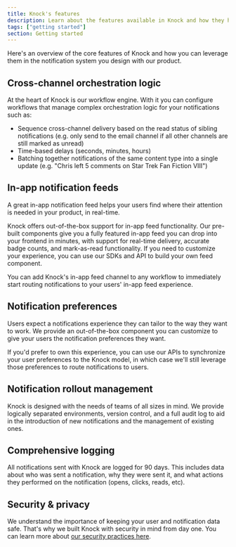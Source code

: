 ```yaml
---
title: Knock's features
description: Learn about the features available in Knock and how they help you ship a better notifications experience.
tags: ["getting started"]
section: Getting started
---
```


Here's an overview of the core features of Knock and how you can leverage them in the notification system you design with our product.

## Cross-channel orchestration logic

At the heart of Knock is our workflow engine. With it you can configure workflows that manage complex orchestration
logic for your notifications such as:

- Sequence cross-channel delivery based on the read status of sibling notifications (e.g. only send to the email channel if all other channels are still marked as unread)
- Time-based delays (seconds, minutes, hours)
- Batching together notifications of the same content type into a single update (e.g. "Chris left 5 comments on Star Trek Fan Fiction VIII")

## In-app notification feeds

A great in-app notification feed helps your users find where their attention is needed in your product, in real-time.

Knock offers out-of-the-box support for in-app feed functionality. Our pre-built components give you a fully featured in-app feed you can drop into your frontend in minutes, with support for real-time delivery, accurate badge counts, and mark-as-read functionality. If you need to customize your experience, you can use our SDKs and API to build your own feed component.

You can add Knock's in-app feed channel to any workflow to immediately start routing notifications to your users' in-app feed experience.

## Notification preferences

Users expect a notifications experience they can tailor to the way they want to work. We provide an out-of-the-box component you can customize to give your users the notification preferences they want.

If you'd prefer to own this experience, you can use our APIs to synchronize your user
preferences to the Knock model, in which case we'll still leverage those preferences to route notifications to users.

## Notification rollout management

Knock is designed with the needs of teams of all sizes in mind. We provide logically separated
environments, version control, and a full audit log to aid in the introduction of new
notifications and the management of existing ones.

## Comprehensive logging

All notifications sent with Knock are logged for 90 days. This includes data about who was
sent a notification, why they were sent it, and what actions they performed on the notification
(opens, clicks, reads, etc).

## Security & privacy

We understand the importance of keeping your user and notification data safe. That's why we built Knock with security in mind from day one. You can learn more about [our security practices here](/security).
